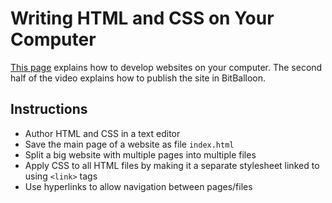 # Writing HTML and CSS on Your Computer

[This page](https://generalassembly.wistia.com/medias/qzig8mp4mv) explains how to develop websites on your computer.
The second half of the video explains how to publish the site in BitBalloon.


## Instructions

*   Author HTML and CSS in a text editor
*   Save the main page of a website as file `index.html`
*   Split a big website with multiple pages into multiple files
*   Apply CSS to all HTML files by making it a separate stylesheet linked to using `<link>` tags
*   Use hyperlinks to allow navigation between pages/files
